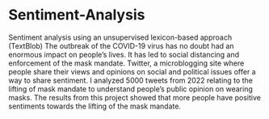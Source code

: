 # Sentiment-Analysis
Sentiment analysis using an unsupervised lexicon-based approach (TextBlob)
The outbreak of the COVID-19 virus has no doubt had an enormous impact on people’s lives. It has led to social distancing and enforcement of the mask mandate. Twitter, a microblogging site where people share their views and opinions on social and political issues offer a way to share sentiment. I analyzed 5000 tweets from 2022 relating to the lifting of mask mandate to understand people’s public opinion on wearing masks. The results from this project showed that more people have positive sentiments towards the lifting of the mask mandate.

